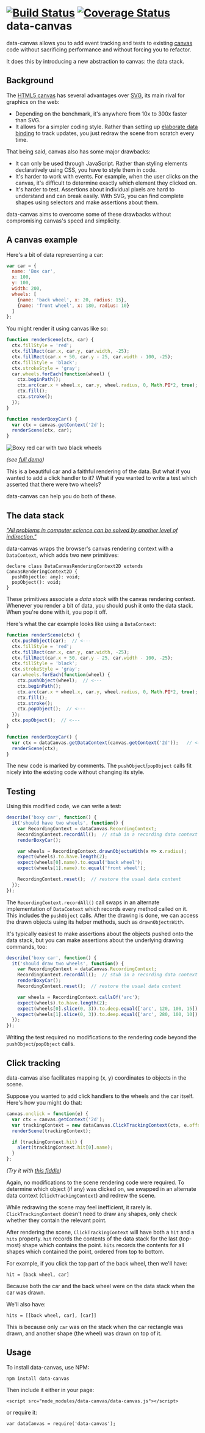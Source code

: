 [![Build Status](https://travis-ci.org/hammerlab/data-canvas.svg?branch=travis-tests)](https://travis-ci.org/hammerlab/data-canvas) [![Coverage Status](https://coveralls.io/repos/hammerlab/data-canvas/badge.svg?branch=coverage&service=github)](https://coveralls.io/github/hammerlab/data-canvas?branch=coverage)
data-canvas
===========

data-canvas allows you to add event tracking and tests to existing [canvas][1]
code without sacrificing performance and without forcing you to refactor.

It does this by introducing a new abstraction to canvas: the data stack. 

Background
----------

The [HTML5 canvas][1] has several advantages over [SVG][], its main rival for
graphics on the web:

- Depending on the benchmark, it's anywhere from 10x to 300x faster than SVG.
- It allows for a simpler coding style. Rather than setting up [elaborate data
  binding][2] to track updates, you just redraw the scene from scratch every
  time.

That being said, canvas also has some major drawbacks:

- It can only be used through JavaScript. Rather than styling elements
  declaratively using CSS, you have to style them in code.
- It's harder to work with events. For example, when the user clicks on the
  canvas, it's difficult to determine exactly which element they clicked on.
- It's harder to test. Assertions about individual pixels are hard to
  understand and can break easily. With SVG, you can find complete shapes using
  selectors and make assertions about them.

data-canvas aims to overcome some of these drawbacks without compromising
canvas's speed and simplicity.

A canvas example
----------------

Here's a bit of data representing a car:

```javascript
var car = {
  name: 'Box car',
  x: 100,
  y: 100,
  width: 200,
  wheels: [
    {name: 'back wheel', x: 20, radius: 15},
    {name: 'front wheel', x: 180, radius: 10}
  ]
};
```

You might render it using canvas like so:

```javascript
function renderScene(ctx, car) {
  ctx.fillStyle = 'red';
  ctx.fillRect(car.x, car.y, car.width, -25);
  ctx.fillRect(car.x + 50, car.y - 25, car.width - 100, -25);
  ctx.fillStyle = 'black';
  ctx.strokeStyle = 'gray';
  car.wheels.forEach(function(wheel) {
    ctx.beginPath();
    ctx.arc(car.x + wheel.x, car.y, wheel.radius, 0, Math.PI*2, true);
    ctx.fill();
    ctx.stroke();
  });
}

function renderBoxyCar() {
  var ctx = canvas.getContext('2d');
  renderScene(ctx, car);
}
```

![Boxy red car with two black wheels](https://cloud.githubusercontent.com/assets/98301/10149592/afbfddc6-6608-11e5-9ce8-ee5ef9bb0b7c.png)

_(see [full demo][4])_

This is a beautiful car and a faithful rendering of the data. But what if you
wanted to add a click handler to it? What if you wanted to write a test which
asserted that there were two wheels?

data-canvas can help you do both of these.

The data stack
--------------
[_"All problems in computer science can be solved by another level of indirection."_][3]

data-canvas wraps the browser's canvas rendering context with a `DataContext`,
which adds two new primitives:

```
declare class DataCanvasRenderingContext2D extends CanvasRenderingContext2D {
  pushObject(o: any): void;
  popObject(): void;
}
```

These primitives associate a _data stack_ with the canvas rendering context.
Whenever you render a bit of data, you should push it onto the data stack. When
you're done with it, you pop it off.

Here's what the car example looks like using a `DataContext`:

```javascript
function renderScene(ctx) {
  ctx.pushObject(car);  // <---
  ctx.fillStyle = 'red';
  ctx.fillRect(car.x, car.y, car.width, -25);
  ctx.fillRect(car.x + 50, car.y - 25, car.width - 100, -25);
  ctx.fillStyle = 'black';
  ctx.strokeStyle = 'gray';
  car.wheels.forEach(function(wheel) {
    ctx.pushObject(wheel);  // <---
    ctx.beginPath();
    ctx.arc(car.x + wheel.x, car.y, wheel.radius, 0, Math.PI*2, true);
    ctx.fill();
    ctx.stroke();
    ctx.popObject();  // <---
  });
  ctx.popObject();  // <---
}

function renderBoxyCar() {
  var ctx = dataCanvas.getDataContext(canvas.getContext('2d'));   // <---
  renderScene(ctx);
}
```

The new code is marked by comments. The `pushObject`/`popObject` calls fit
nicely into the existing code without changing its style.

Testing
-------
Using this modified code, we can write a test:

```javascript
describe('boxy car', function() {
  it('should have two wheels', function() {
    var RecordingContext = dataCanvas.RecordingContext;
    RecordingContext.recordAll();  // stub in a recording data context
    renderBoxyCar();

    var wheels = RecordingContext.drawnObjectsWith(x => x.radius);
    expect(wheels).to.have.length(2);
    expect(wheels[0].name).to.equal('back wheel');
    expect(wheels[1].name).to.equal('front wheel');

    RecordingContext.reset();  // restore the usual data context
  });
});
```

The `RecordingContext.recordAll()` call swaps in an alternate implementation of
`DataContext` which records every method called on it. This includes the
`pushObject` calls. After the drawing is done, we can access the drawn objects
using its helper methods, such as `drawnObjectsWith`.

It's typically easiest to make assertions about the objects pushed onto the
data stack, but you can make assertions about the underlying drawing commands, too:

```javascript
describe('boxy car', function() {
  it('should draw two wheels', function() {
    var RecordingContext = dataCanvas.RecordingContext;
    RecordingContext.recordAll();  // stub in a recording data context
    renderBoxyCar();
    RecordingContext.reset();  // restore the usual data context

    var wheels = RecordingContext.callsOf('arc');
    expect(wheels).to.have.length(2);
    expect(wheels[0].slice(0, 3)).to.deep.equal(['arc', 120, 100, 15]);
    expect(wheels[1].slice(0, 3)).to.deep.equal(['arc', 280, 100, 10]);
  });
});
```

Writing the test required no modifications to the rendering code beyond the
`pushObject`/`popObject` calls.


Click tracking
--------------

data-canvas also facilitates mapping (x, y) coordinates to objects in the scene.

Suppose you wanted to add click handlers to the wheels and the car itself.
Here's how you might do that:

```javascript
canvas.onclick = function(e) {
  var ctx = canvas.getContext('2d');
  var trackingContext = new dataCanvas.ClickTrackingContext(ctx, e.offsetX, e.offsetY);
  renderScene(trackingContext);

  if (trackingContext.hit) {
    alert(trackingContext.hit[0].name);
  }
};
```
_(Try it with [this fiddle][5])_

Again, no modifications to the scene rendering code were required. To determine
which object (if any) was clicked on, we swapped in an alternate data context
(`ClickTrackingContext`) and redrew the scene.

While redrawing the scene may feel inefficient, it rarely is.
`ClickTrackingContext` doesn't need to draw any shapes, only check whether they
contain the relevant point.

After rendering the scene, `ClickTrackingContext` will have both a `hit` and a
`hits` property. `hit` records the contents of the data stack for the last
(top-most) shape which contains the point. `hits` records the contents for all
shapes which contained the point, ordered from top to bottom.

For example, if you click the top part of the back wheel, then we'll have:

`hit = [back wheel, car]`

Because both the car and the back wheel were on the data stack when the car was drawn.

We'll also have:

`hits = [[back wheel, car], [car]]`

This is because only `car` was on the stack when the car rectangle was drawn,
and another shape (the wheel) was drawn on top of it.


Usage
-----

To install data-canvas, use NPM:

    npm install data-canvas

Then include it either in your page:

    <script src="node_modules/data-canvas/data-canvas.js"></script>

or require it:

    var dataCanvas = require('data-canvas');


[1]: https://developer.mozilla.org/en-US/docs/Web/API/Canvas_API
[svg]: https://developer.mozilla.org/en-US/docs/Web/SVG
[2]: http://alignedleft.com/tutorials/d3/binding-data/
[3]: http://www.dmst.aueb.gr/dds/pubs/inbook/beautiful_code/html/Spi07g.html
[4]: http://jsfiddle.net/7nkbfbkb/1/
[5]: http://jsfiddle.net/7nkbfbkb/3/
